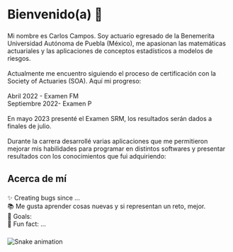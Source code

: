 <h1 align="left">Bienvenido(a) 👋</h1>

###

<p align="left">Mi nombre es Carlos Campos. Soy actuario egresado de la Benemerita Universidad Autónoma de Puebla (México), me apasionan las matemáticas actuariales y las aplicaciones de conceptos estadísticos a modelos de riesgos.<br><br>Actualmente me encuentro siguiendo el proceso de certificación con la Society of Actuaries (SOA). Aquí mi progreso:<br><br>Abril 2022 - Examen FM<br>Septiembre 2022- Examen P<br><br>En mayo 2023 presenté el Examen SRM, los resultados serán dados a finales de julio.<br><br>Durante la carrera desarrollé varias aplicaciones que me permitieron mejorar mis habilidades para programar en distintos softwares y presentar resultados con los conocimientos que fui adquiriendo:</p>

###

<h2 align="left">Acerca de mí</h2>

###

<p align="left">✨ Creating bugs since ...<br>📚 Me gusta aprender cosas nuevas y si representan un reto, mejor.<br>🎯 Goals: <br>🎲 Fun fact: ...</p>

###

<img src="https://raw.githubusercontent.com/CarlosCamposs/CarlosCamposs/output/snake.svg" alt="Snake animation" />

###
